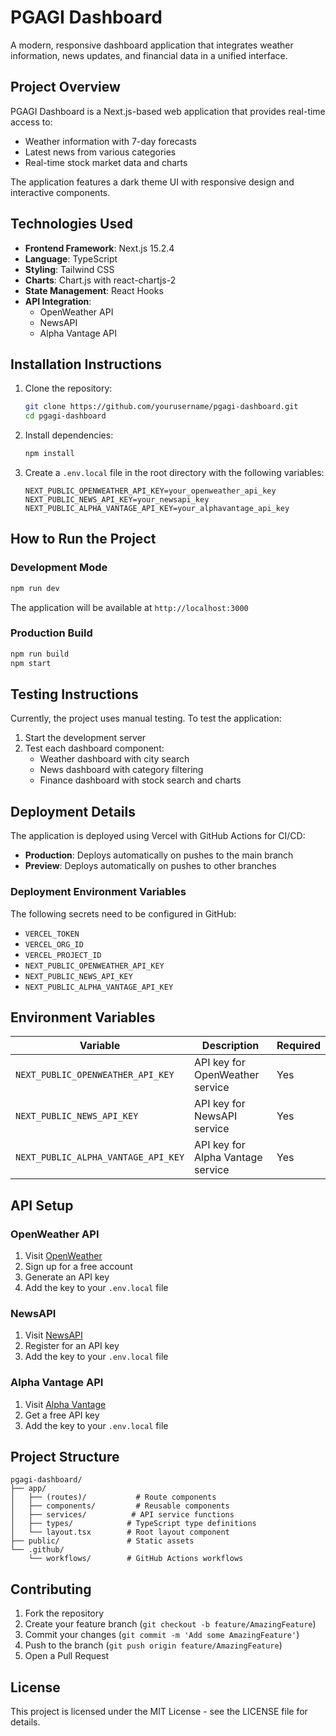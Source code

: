 # PGAGI Dashboard

A modern, responsive dashboard application that integrates weather information, news updates, and financial data in a unified interface.

## Project Overview

PGAGI Dashboard is a Next.js-based web application that provides real-time access to:
- Weather information with 7-day forecasts
- Latest news from various categories
- Real-time stock market data and charts

The application features a dark theme UI with responsive design and interactive components.

## Technologies Used

- **Frontend Framework**: Next.js 15.2.4
- **Language**: TypeScript
- **Styling**: Tailwind CSS
- **Charts**: Chart.js with react-chartjs-2
- **State Management**: React Hooks
- **API Integration**:
  - OpenWeather API
  - NewsAPI
  - Alpha Vantage API

## Installation Instructions

1. Clone the repository:
   ```bash
   git clone https://github.com/yourusername/pgagi-dashboard.git
   cd pgagi-dashboard
   ```

2. Install dependencies:
   ```bash
   npm install
   ```

3. Create a `.env.local` file in the root directory with the following variables:
   ```env
   NEXT_PUBLIC_OPENWEATHER_API_KEY=your_openweather_api_key
   NEXT_PUBLIC_NEWS_API_KEY=your_newsapi_key
   NEXT_PUBLIC_ALPHA_VANTAGE_API_KEY=your_alphavantage_api_key
   ```

## How to Run the Project

### Development Mode
```bash
npm run dev
```
The application will be available at `http://localhost:3000`

### Production Build
```bash
npm run build
npm start
```

## Testing Instructions

Currently, the project uses manual testing. To test the application:

1. Start the development server
2. Test each dashboard component:
   - Weather dashboard with city search
   - News dashboard with category filtering
   - Finance dashboard with stock search and charts

## Deployment Details

The application is deployed using Vercel with GitHub Actions for CI/CD:

- **Production**: Deploys automatically on pushes to the main branch
- **Preview**: Deploys automatically on pushes to other branches

### Deployment Environment Variables

The following secrets need to be configured in GitHub:
- `VERCEL_TOKEN`
- `VERCEL_ORG_ID`
- `VERCEL_PROJECT_ID`
- `NEXT_PUBLIC_OPENWEATHER_API_KEY`
- `NEXT_PUBLIC_NEWS_API_KEY`
- `NEXT_PUBLIC_ALPHA_VANTAGE_API_KEY`

## Environment Variables

| Variable | Description | Required |
|----------|-------------|----------|
| `NEXT_PUBLIC_OPENWEATHER_API_KEY` | API key for OpenWeather service | Yes |
| `NEXT_PUBLIC_NEWS_API_KEY` | API key for NewsAPI service | Yes |
| `NEXT_PUBLIC_ALPHA_VANTAGE_API_KEY` | API key for Alpha Vantage service | Yes |

## API Setup

### OpenWeather API
1. Visit [OpenWeather](https://openweathermap.org/)
2. Sign up for a free account
3. Generate an API key
4. Add the key to your `.env.local` file

### NewsAPI
1. Visit [NewsAPI](https://newsapi.org/)
2. Register for an API key
3. Add the key to your `.env.local` file

### Alpha Vantage API
1. Visit [Alpha Vantage](https://www.alphavantage.co/)
2. Get a free API key
3. Add the key to your `.env.local` file

## Project Structure

```
pgagi-dashboard/
├── app/
│   ├── (routes)/           # Route components
│   ├── components/         # Reusable components
│   ├── services/          # API service functions
│   ├── types/            # TypeScript type definitions
│   └── layout.tsx        # Root layout component
├── public/               # Static assets
└── .github/
    └── workflows/        # GitHub Actions workflows
```

## Contributing

1. Fork the repository
2. Create your feature branch (`git checkout -b feature/AmazingFeature`)
3. Commit your changes (`git commit -m 'Add some AmazingFeature'`)
4. Push to the branch (`git push origin feature/AmazingFeature`)
5. Open a Pull Request

## License

This project is licensed under the MIT License - see the LICENSE file for details.
